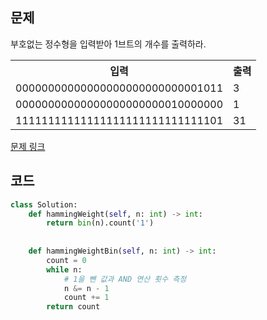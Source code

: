 ## 문제

부호없는 정수형을 입력받아 1브트의 개수를 출력하라.

 <table>
	<th>입력</th>
	<th>출력</th>
	<tr><!-- 첫번째 줄 시작 -->
	    <td>00000000000000000000000000001011</td>
	    <td>3</td>
	</tr><!-- 첫번째 줄 끝 -->
	<tr><!-- 두번째 줄 시작 -->
	    <td>00000000000000000000000010000000</td>
	    <td>1</td>
	</tr><!-- 두번째 줄 끝 -->
    	<tr><!-- 두번째 줄 시작 -->
	    <td>11111111111111111111111111111101</td>
	    <td>31</td>
	</tr><!-- 두번째 줄 끝 -->
    </table>

<a href="https://leetcode.com/problems/number-of-1-bits/" target="_blank">문제 링크</a>

## 코드

```python
class Solution:
    def hammingWeight(self, n: int) -> int:
        return bin(n).count('1')
    
    
    def hammingWeightBin(self, n: int) -> int:
        count = 0
        while n:
            # 1을 뺀 값과 AND 연산 횟수 측정
            n &= n - 1
            count += 1
        return count
```

